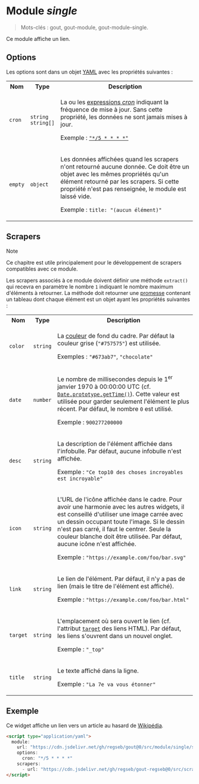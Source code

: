 # Module _single_

> Mots-clés : gout, gout-module, gout-module-single.

Ce module affiche un lien.

## Options

Les options sont dans un objet
[YAML](https://yaml.org/ "YAML Ain't Markup Language") avec les propriétés
suivantes :

<table>
  <tr>
    <th>Nom</th>
    <th>Type</th>
    <th>Description</th>
  </tr>
  <tr>
    <td><code>cron</code></td>
    <td><code>string</code><br /><code>string[]</code></td>
    <td>
      <p>
        La ou les
        <a href="https://www.npmjs.com/package/cronnor#expression-cron">expressions
        <em>cron</em></a> indiquant la fréquence de mise à jour. Sans cette
        propriété, les données ne sont jamais mises à jour.
      </p>
      <p>
        <!-- Ne pas vérifier les espaces dans les éléments d'emphase car cette
             règle s'applique dans les éléments <code> et il y a des
             faux-positifs avec les expressions cron.
             https://github.com/DavidAnson/markdownlint/issues/427 -->
        <!-- markdownlint-disable-next-line no-space-in-emphasis -->
        Exemple : <a href="https://crontab.guru/#*/5_*_*_*_*"><code>"*/5 * * * *"</code></a>
      </p>
    </td>
  </tr>
  <tr>
    <td><code>empty</code></td>
    <td><code>object</code></td>
    <td>
      <p>
        Les données affichées quand les scrapers n'ont retourné aucune donnée.
        Ce doit être un objet avec les mêmes propriétés qu'un élément retourné
        par les scrapers. Si cette propriété n'est pas renseignée, le module est
        laissé vide.
      </p>
      <p>
        Exemple : <code>title: "(aucun élément)"</code>
      </p>
    </td>
  </tr>
</table>

## Scrapers

> [!NOTE]
>
> Ce chapitre est utile principalement pour le développement de scrapers
> compatibles avec ce module.

Les scrapers associés à ce module doivent définir une méthode `extract()` qui
recevra en paramètre le nombre `1` indiquant le nombre maximum d'éléments à
retourner. La méthode doit retourner une
[promesse](https://developer.mozilla.org/Web/JavaScript/Reference/Global_Objects/Promise)
contenant un tableau dont chaque élément est un objet ayant les propriétés
suivantes :

<table>
  <tr>
    <th>Nom</th>
    <th>Type</th>
    <th>Description</th>
  </tr>
  <tr>
    <td><code>color</code></td>
    <td><code>string</code></td>
    <td>
      <p>
        La
        <a href="https://developer.mozilla.org/CSS/color_value">couleur</a> de
        fond du cadre. Par défaut la couleur grise (<code>"#757575"</code>) est
        utilisée.
      </p>
      <p>
        Exemples : <code>"#673ab7"</code>, <code>"chocolate"</code>
      </p>
    </td>
  </tr>
  <tr>
    <td><code>date</code></td>
    <td><code>number</code></td>
    <td>
      <p>
        Le nombre de millisecondes depuis le 1<sup>er</sup> janvier 1970 à
        00:00:00 UTC (cf.
        <a href="https://developer.mozilla.org/JavaScript/Reference/Global_Objects/Date/getTime"><code>Date.prototype.getTime()</code></a>).
        Cette valeur est utilisée pour garder seulement l'élément le plus
        récent. Par défaut, le nombre <code>0</code> est utilisé.
      </p>
      <p>
        Exemple : <code>900277200000</code>
      </p>
    </td>
  </tr>
  <tr>
    <td><code>desc</code></td>
    <td><code>string</code></td>
    <td>
      <p>
        La description de l'élément affichée dans l'infobulle. Par défaut,
        aucune infobulle n'est affichée.
      </p>
      <p>
        Exemple : <code>"Ce top10 des choses incroyables est incroyable"</code>
      </p>
    </td>
  </tr>
  <tr>
    <td><code>icon</code></td>
    <td><code>string</code></td>
    <td>
      <p>
        L'URL de l'icône affichée dans le cadre. Pour avoir une harmonie avec
        les autres widgets, il est conseillé d'utiliser une image carrée avec un
        dessin occupant toute l'image. Si le dessin n'est pas carré, il faut le
        centrer. Seule la couleur blanche doit être utilisée. Par défaut, aucune
        icône n'est affichée.
      </p>
      <p>
        Exemple : <code>"https://example.com/foo/bar.svg"</code>
      </p>
    </td>
  </tr>
  <tr>
    <td><code>link</code></td>
    <td><code>string</code></td>
    <td>
      <p>
        Le lien de l'élément. Par défaut, il n'y a pas de lien (mais le titre de
        l'élément est affiché).
      </p>
      <p>
        Exemple : <code>"https://example.com/foo/bar.html"</code>
      </p>
    </td>
  </tr>
  <tr>
    <td><code>target</code></td>
    <td><code>string</code></td>
    <td>
      <p>
        L'emplacement où sera ouvert le lien (cf. l'attribut
        <a href="https://developer.mozilla.org/HTML/Element/a#attr-target"><code>target</code></a>
        des liens HTML). Par défaut, les liens s'ouvrent dans un nouvel onglet.
      </p>
      <p>
        Exemple : <code>"_top"</code>
      </p>
    </td>
  </tr>
  <tr>
    <td><code>title</code></td>
    <td><code>string</code></td>
    <td>
      <p>
        Le texte affiché dans la ligne.
      </p>
      <p>
        Exemple : <code>"La 7e va vous étonner"</code>
      </p>
    </td>
  </tr>
</table>

## Exemple

Ce widget affiche un lien vers un article au hasard de
[Wikipédia](https://fr.wikipedia.org/).

```html
<script type="application/yaml">
  module:
    url: "https://cdn.jsdelivr.net/gh/regseb/gout@0/src/module/single/single.js"
    options:
      cron: "*/5 * * * *"
    scrapers:
      - url: "https://cdn.jsdelivr.net/gh/regseb/gout-regseb@0/src/scraper/single/articleauhasard/articleauhasard.js"
</script>
```
